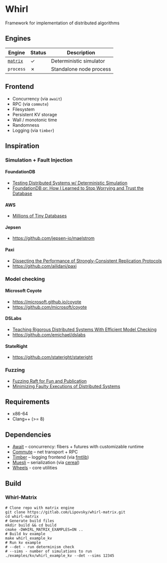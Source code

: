 # Whirl

Framework for implementation of distributed algorithms

## Engines

| Engine | Status | Description |
| --- | --- | --- |
| [`matrix`](https://gitlab.com/Lipovsky/whirl-matrix) | ✓ | Deterministic simulator |
| `process` | ✗ | Standalone node process |

## Frontend

* Concurrency (via `await`)
* RPC (via `commute`)
* Filesystem
* Persistent KV storage
* Wall / monotonic time
* Randomness
* Logging (via `timber`)

## Inspiration

### Simulation + Fault Injection

#### FoundationDB
- [Testing Distributed Systems w/ Deterministic Simulation](https://www.youtube.com/watch?v=4fFDFbi3toc)
- [FoundationDB or: How I Learned to Stop Worrying and Trust the Database](https://www.youtube.com/watch?v=OJb8A6h9jQQ&list=PLSE8ODhjZXjagqlf1NxuBQwaMkrHXi-iz&index=22)

#### AWS

- [Millions of Tiny Databases](https://www.usenix.org/system/files/nsdi20-paper-brooker.pdf)

#### Jepsen
- https://github.com/jepsen-io/maelstrom

#### Paxi
- [Dissecting the Performance of Strongly-Consistent Replication Protocols](https://cse.buffalo.edu/~demirbas/publications/dissecting.pdf)
- https://github.com/ailidani/paxi

### Model checking

#### Microsoft Coyote

- https://microsoft.github.io/coyote
- https://github.com/microsoft/coyote

#### DSLabs
- [Teaching Rigorous Distributed Systems With Efficient Model Checking](https://ellismichael.com/papers/dslabs-eurosys19.pdf)
- https://github.com/emichael/dslabs  

#### StateRight
- https://github.com/stateright/stateright

### Fuzzing

- [Fuzzing Raft for Fun and Publication](https://colin-scott.github.io/blog/2015/10/07/fuzzing-raft-for-fun-and-profit/)
- [Minimizing Faulty Executions of Distributed Systems](https://www.usenix.org/conference/nsdi16/technical-sessions/presentation/scott)

## Requirements

- x86-64
- Clang++ (>= 8)

## Dependencies

- [Await](https://gitlab.com/Lipovsky/await) – concurrency: fibers + futures with customizable runtime
- [Commute](https://gitlab.com/Lipovsky/commute) – net transport + RPC
- [Timber](https://gitlab.com/Lipovsky/timber) – logging frontend (via [fmtlib](https://github.com/fmtlib/fmt))
- [Muesli](https://gitlab.com/Lipovsky/muesli) – serialization (via [cereal](https://github.com/USCiLab/cereal))
- [Wheels](https://gitlab.com/Lipovsky/wheels) - core utilities

## Build

### Whirl-Matrix

```shell
# Clone repo with matrix engine
git clone https://gitlab.com/Lipovsky/whirl-matrix.git
cd whirl-matrix
# Generate build files
mkdir build && cd build
cmake -DWHIRL_MATRIX_EXAMPLES=ON ..
# Build kv example
make whirl_example_kv
# Run kv example
# --det - run determinism check
# --sims - number of simulations to run
./examples/kv/whirl_example_kv --det --sims 12345
